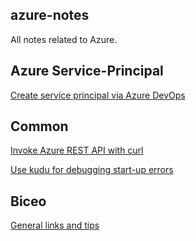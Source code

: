 ## azure-notes

All notes related to Azure.

## Azure Service-Principal

[Create service principal via Azure DevOps](service-principal/create_sp_via_devops.md)


## Common

[Invoke Azure REST API with curl](common/rest-curl.md)

[Use kudu for debugging start-up errors](common/debug_AppService.md)

## Biceo

[General links and tips](bicep/bicep.md)
